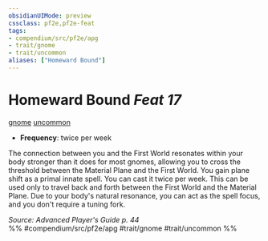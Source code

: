 ```yaml
---
obsidianUIMode: preview
cssclass: pf2e,pf2e-feat
tags:
- compendium/src/pf2e/apg
- trait/gnome
- trait/uncommon
aliases: ["Homeward Bound"]
---
```

# Homeward Bound  *Feat 17*  
[gnome](rules/traits/gnome.md "Gnome Ancestry & Heritage Trait")  [uncommon](rules/traits/uncommon.md "Uncommon Rarity Trait")  

- **Frequency**: twice per week

The connection between you and the First World resonates within your body stronger than it does for most gnomes, allowing you to cross the threshold between the Material Plane and the First World. You gain plane shift as a primal innate spell. You can cast it twice per week. This can be used only to travel back and forth between the First World and the Material Plane. Due to your body's natural resonance, you can act as the spell focus, and you don't require a tuning fork.

*Source: Advanced Player's Guide p. 44*  
%% #compendium/src/pf2e/apg #trait/gnome #trait/uncommon %%